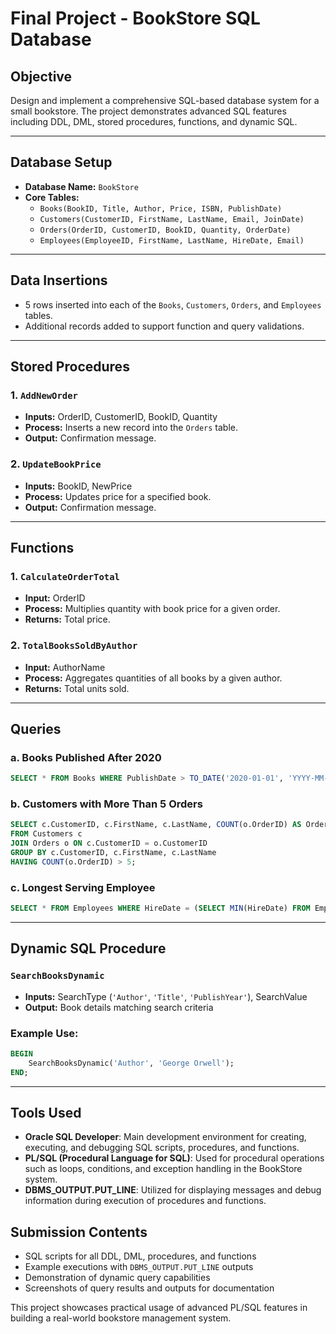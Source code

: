 # Final Project - BookStore SQL Database

## Objective
Design and implement a comprehensive SQL-based database system for a small bookstore. The project demonstrates advanced SQL features including DDL, DML, stored procedures, functions, and dynamic SQL.

---

## Database Setup
- **Database Name:** `BookStore`
- **Core Tables:**
  - `Books(BookID, Title, Author, Price, ISBN, PublishDate)`
  - `Customers(CustomerID, FirstName, LastName, Email, JoinDate)`
  - `Orders(OrderID, CustomerID, BookID, Quantity, OrderDate)`
  - `Employees(EmployeeID, FirstName, LastName, HireDate, Email)`

---

## Data Insertions
- 5 rows inserted into each of the `Books`, `Customers`, `Orders`, and `Employees` tables.
- Additional records added to support function and query validations.

---

## Stored Procedures

### 1. `AddNewOrder`
- **Inputs:** OrderID, CustomerID, BookID, Quantity
- **Process:** Inserts a new record into the `Orders` table.
- **Output:** Confirmation message.

### 2. `UpdateBookPrice`
- **Inputs:** BookID, NewPrice
- **Process:** Updates price for a specified book.
- **Output:** Confirmation message.

---

## Functions

### 1. `CalculateOrderTotal`
- **Input:** OrderID
- **Process:** Multiplies quantity with book price for a given order.
- **Returns:** Total price.

### 2. `TotalBooksSoldByAuthor`
- **Input:** AuthorName
- **Process:** Aggregates quantities of all books by a given author.
- **Returns:** Total units sold.

---

## Queries

### a. Books Published After 2020
```sql
SELECT * FROM Books WHERE PublishDate > TO_DATE('2020-01-01', 'YYYY-MM-DD');
```

### b. Customers with More Than 5 Orders
```sql
SELECT c.CustomerID, c.FirstName, c.LastName, COUNT(o.OrderID) AS OrderCount
FROM Customers c
JOIN Orders o ON c.CustomerID = o.CustomerID
GROUP BY c.CustomerID, c.FirstName, c.LastName
HAVING COUNT(o.OrderID) > 5;
```

### c. Longest Serving Employee
```sql
SELECT * FROM Employees WHERE HireDate = (SELECT MIN(HireDate) FROM Employees);
```

---

## Dynamic SQL Procedure

### `SearchBooksDynamic`
- **Inputs:** SearchType (`'Author'`, `'Title'`, `'PublishYear'`), SearchValue
- **Output:** Book details matching search criteria

### Example Use:
```sql
BEGIN
    SearchBooksDynamic('Author', 'George Orwell');
END;
```

---


## Tools Used
- **Oracle SQL Developer**: Main development environment for creating, executing, and debugging SQL scripts, procedures, and functions.
- **PL/SQL (Procedural Language for SQL)**: Used for procedural operations such as loops, conditions, and exception handling in the BookStore system.
- **DBMS_OUTPUT.PUT_LINE**: Utilized for displaying messages and debug information during execution of procedures and functions.

## Submission Contents
- SQL scripts for all DDL, DML, procedures, and functions
- Example executions with `DBMS_OUTPUT.PUT_LINE` outputs
- Demonstration of dynamic query capabilities
- Screenshots of query results and outputs for documentation

This project showcases practical usage of advanced PL/SQL features in building a real-world bookstore management system.
